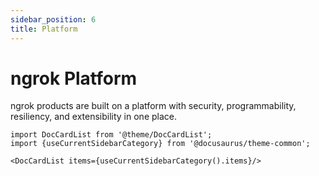 ```yaml
---
sidebar_position: 6
title: Platform
---
```

# ngrok Platform

ngrok products are built on a platform with security, programmability, resiliency, and extensibility in one place.

```mdx-code-block
import DocCardList from '@theme/DocCardList';
import {useCurrentSidebarCategory} from '@docusaurus/theme-common';

<DocCardList items={useCurrentSidebarCategory().items}/>
```

